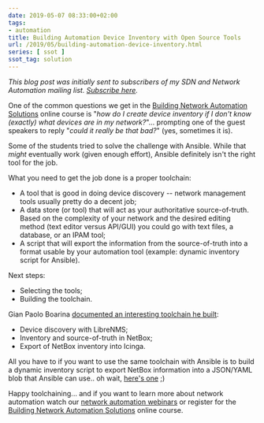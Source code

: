 ```yaml
---
date: 2019-05-07 08:33:00+02:00
tags:
- automation
title: Building Automation Device Inventory with Open Source Tools
url: /2019/05/building-automation-device-inventory.html
series: [ ssot ]
ssot_tag: solution
---
```

*This blog post was initially sent to subscribers of my SDN and Network Automation mailing list. *[*Subscribe here*](http://www.ipspace.net/Subscribe/Five_SDN_Tips)*.*

One of the common questions we get in the [Building Network Automation Solutions](https://www.ipspace.net/Building_Network_Automation_Solutions) online course is "*how do I create device inventory if I don't know (exactly) what devices are in my network?*"... prompting one of the guest speakers to reply "*could it really be that bad?*" (yes, sometimes it is).

Some of the students tried to solve the challenge with Ansible. While that *might* eventually work (given enough effort), Ansible definitely isn't the right tool for the job.

What you need to get the job done is a proper toolchain:
<!--more-->
-   A tool that is good in doing device discovery -- network management tools usually pretty do a decent job;
-   A data store (or tool) that will act as your authoritative source-of-truth. Based on the complexity of your network and the desired editing method (text editor versus API/GUI) you could go with text files, a database, or an IPAM tool;
-   A script that will export the information from the source-of-truth into a format usable by your automation tool (example: dynamic inventory script for Ansible).

Next steps:

-   Selecting the tools;
-   Building the toolchain.

Gian Paolo Boarina [documented an interesting toolchain he built](https://www.ifconfig.it/hugo/post/monitoringmvp/):

-   Device discovery with LibreNMS;
-   Inventory and source-of-truth in NetBox;
-   Export of NetBox inventory into Icinga.

All you have to if you want to use the same toolchain with Ansible is to build a dynamic inventory script to export NetBox information into a JSON/YAML blob that Ansible can use.. oh wait, [here's one](https://pypi.org/project/ansible-netbox-inventory/) ;)

Happy toolchaining... and if you want to learn more about network automation watch our [network automation webinars](https://www.ipspace.net/Roadmap/Network_Automation_webinars) or register for the [Building Network Automation Solutions](https://www.ipspace.net/Building_Network_Automation_Solutions) online course.
